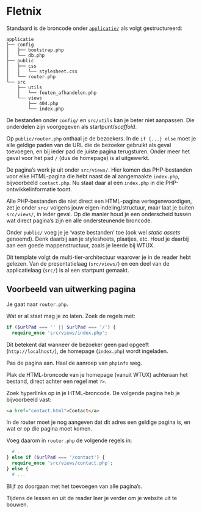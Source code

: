 # Fletnix

Standaard is de broncode onder [`applicatie/`](applicatie/) als volgt gestructureerd:

```text
applicatie
├── config
│   ├── bootstrap.php
│   └── db.php
├── public
│   ├── css
│   │   └── stylesheet.css
│   └── router.php
└── src
    ├── utils
    │   └── fouten_afhandelen.php
    └── views
        ├── 404.php
        └── index.php
```

De bestanden onder `config/` en `src/utils` kan je beter niet aanpassen.
Die onderdelen zijn voorgegeven als startpunt/*scaffold*.

Op `public/router.php` onthaal je de bezoekers.
In de `if {...} else` moet je alle geldige paden van de URL die de bezoeker gebruikt als geval toevoegen, en bij ieder pad de juiste pagina terugsturen.
Onder meer het geval voor het pad `/` (dus de homepage) is al uitgewerkt.

De pagina’s werk je uit onder `src/views/`.
Hier komen dus PHP-bestanden voor elke HTML-pagina die hebt naast de al aangemaakte `index.php`, bijvoorbeeld `contact.php`.
Nu staat daar al een `index.php` in die PHP-ontwikkelinformatie toont.

Alle PHP-bestanden die niet direct een HTML-pagina vertegenwoordigen, zet je onder `src/` volgens jouw eigen indeling/structuur, maar laat je buiten `src/views/`, in ieder geval.
Op die manier houd je een onderscheid tussen wat direct pagina’s zijn en alle ondersteunende broncode.

Onder `public/` voeg je je ‘vaste bestanden’ toe (ook wel _static assets_ genoemd).
Denk daarbij aan je stylesheets, plaatjes, etc.
Houd je daarbij aan een goede mappenstructuur, zoals je leerde bij WTUX.

Dit template volgt de multi-tier-architectuur waarover je in de reader hebt gelezen.
Van de presentatielaag (`src/views/`) en een deel van de applicatielaag (`src/`) is al een startpunt gemaakt.

## Voorbeeld van uitwerking pagina

Je gaat naar `router.php`.

Wat er al staat mag je zo laten.
Zoek de regels met:

```php
if ($urlPad === '' || $urlPad === '/') {
  require_once 'src/views/index.php';
```

Dit betekent dat wanneer de bezoeker geen pad opgeeft (`http://localhost/`), de homepage (`index.php`) wordt ingeladen.

Pas de pagina aan.
Haal de aanroep van `phpinfo` weg.

Plak de HTML-broncode van je homepage (vanuit WTUX) achteraan het bestand, direct achter een regel met `?>`.

Zoek hyperlinks op in je HTML-broncode.
De volgende pagina heb je bijvoorbeeld vast:

```html
<a href="contact.html">Contact</a>
```

In de router moet je nog aangeven dat dit adres een geldige pagina is, en wat er op die pagina moet komen.

Voeg daarom in `router.php` de volgende regels in:

```php
  # ...
} else if ($urlPad === '/contact') {
  require_once 'src/views/contact.php';
} else {
  # ...
```

Blijf zo doorgaan met het toevoegen van alle pagina’s.

Tijdens de lessen en uit de reader leer je verder om je website uit te bouwen.
